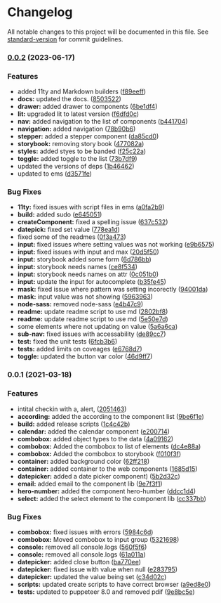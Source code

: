 # Changelog

All notable changes to this project will be documented in this file. See [standard-version](https://github.com/conventional-changelog/standard-version) for commit guidelines.

### [0.0.2](https://github.com/jcdalton2201/squid/compare/v0.0.1...v0.0.2) (2023-06-17)


### Features

* added 11ty and Markdown builders ([f89eeff](https://github.com/jcdalton2201/squid/commit/f89eeff99f533383c37ba89b77e9dc30d49bf6b7))
* **docs:** updated the docs. ([8503522](https://github.com/jcdalton2201/squid/commit/85035220ede41a9db3151ec233d5a2abcc4b376f))
* **drawer:** added drawer to components ([6be1df4](https://github.com/jcdalton2201/squid/commit/6be1df431f848968aa9b76799a24f0333e265181))
* **lit:** upgraded lit to latest version ([f6dfd0c](https://github.com/jcdalton2201/squid/commit/f6dfd0c4f423e6ffd8557464970ae24b411ea9a4))
* **nav:** added navigation to the list of components ([b441704](https://github.com/jcdalton2201/squid/commit/b441704c903393b4b8738f1e111e94d84cf7bcb3))
* **navigation:** added navigation ([78b90b6](https://github.com/jcdalton2201/squid/commit/78b90b67990749b4cf647a8537d29de468a0fc4c))
* **stepper:** added a stepper component ([da85cd0](https://github.com/jcdalton2201/squid/commit/da85cd0ba95219ea8b54056edb71333bfcb7952f))
* **storybook:** removing story book ([477082a](https://github.com/jcdalton2201/squid/commit/477082a1f2afae6079b4eb9e57d823890c266224))
* **styles:** added styes to be banded ([f25c22a](https://github.com/jcdalton2201/squid/commit/f25c22ab8db7d24c5a3c1dd21b169b7a1ab4a537))
* **toggle:** added toggle to the list ([73b7df9](https://github.com/jcdalton2201/squid/commit/73b7df94bf7396f438d6754e6684d0c6c487b259))
* updated the versions of deps ([1b46462](https://github.com/jcdalton2201/squid/commit/1b464621cd4b0d6f92ef0916258a61d8b66813a8))
* updated to ems ([d3571fe](https://github.com/jcdalton2201/squid/commit/d3571fec6e089a30cded60c35cc1e96e7ecc77dc))


### Bug Fixes

* **11ty:** fixed issues with script files in ems ([a0fa2b9](https://github.com/jcdalton2201/squid/commit/a0fa2b97053628b63f8bfb1d6fa44406320e3e05))
* **build:** added sudo ([e645051](https://github.com/jcdalton2201/squid/commit/e645051b906e33ccf6863332ceb605d7a05d8214))
* **createComponent:** fixed a spelling issue ([637c532](https://github.com/jcdalton2201/squid/commit/637c53201861419ffb102a05241b88211f64f34e))
* **datepick:** fixed set value ([778ea1d](https://github.com/jcdalton2201/squid/commit/778ea1d59da991a88d91b9f1638910094a864a47))
* fixed some of the readmes ([0f3a473](https://github.com/jcdalton2201/squid/commit/0f3a47369e6be6fa12dc1b9e60fa708803b9bf9b))
* **input:** fixed issues where setting values was not working ([e9b6575](https://github.com/jcdalton2201/squid/commit/e9b6575497226cf918bdf62a0180938d32eaacb4))
* **input:** fixed issues with input and max ([20d5f50](https://github.com/jcdalton2201/squid/commit/20d5f50dbe38b1a4e1fc8f4edf08301b710de5ee))
* **input:** storybook added some form ([6d786bb](https://github.com/jcdalton2201/squid/commit/6d786bbc23ce00957698091549ee1dd05152908e))
* **input:** storybook needs names ([ce8f534](https://github.com/jcdalton2201/squid/commit/ce8f534997c9c08dc936b2f79bd3f50efc48fa71))
* **input:** storybook needs names on attr ([0c051b0](https://github.com/jcdalton2201/squid/commit/0c051b0915c68ca9aa7615e4985618d10d69e850))
* **input:** update the input for autocomplete ([b35fe45](https://github.com/jcdalton2201/squid/commit/b35fe45e372c2fdabb9df07ed35ea3d30c408692))
* **mask:** fixed issue where pattern was setting incorectly ([94001da](https://github.com/jcdalton2201/squid/commit/94001daccfff6b1c4a258f3e7db51f0ddc30c3fc))
* **mask:** input value was not showing ([5963963](https://github.com/jcdalton2201/squid/commit/5963963016a66293e9143694e7a00aca571a11bf))
* **node-sass:** removed node-sass ([e4b47c9](https://github.com/jcdalton2201/squid/commit/e4b47c971c8ceae56b76c909a3058b3648e637e3))
* **readme:** update readme script to use md ([2802bf8](https://github.com/jcdalton2201/squid/commit/2802bf82cc13222f1f7abaee09d1afcd64f4ec72))
* **readme:** update readme script to use md ([5e50e7d](https://github.com/jcdalton2201/squid/commit/5e50e7d6754db6eb7c43d9d19dcc3019d961784a))
* some elements where not updating on value ([5a6a6ca](https://github.com/jcdalton2201/squid/commit/5a6a6ca5d92568dca8071a8bfbdf13538507914b))
* **sub-nav:** fixed issues with accessability ([de89cc7](https://github.com/jcdalton2201/squid/commit/de89cc79a7c64e3b4bf94e6c02e5054f52b6bd76))
* **test:** fixed the unit tests ([6fcb3b6](https://github.com/jcdalton2201/squid/commit/6fcb3b696b66b200e457e75ef70ec8e2262c7104))
* **tests:** added limits on coveages ([e6768d7](https://github.com/jcdalton2201/squid/commit/e6768d79de622fd20f4d0313b69b46bf5b532ff6))
* **toggle:** updated the button var color ([46d9ff7](https://github.com/jcdalton2201/squid/commit/46d9ff7fe7a7e89d2970f636876995decd36520e))

### 0.0.1 (2021-03-18)


### Features

* intital checkin with a, alert, ([2051463](https://github.com/jdalton-arenish-fair/squid/commit/20514639fdecfcdafdcc25081aed0b5f44af3f2b))
* **according:** added the according to the component list ([9be6f1e](https://github.com/jdalton-arenish-fair/squid/commit/9be6f1e381767736e7235aedc069da02d2798cd8))
* **build:** added release scripts ([1c4c42b](https://github.com/jdalton-arenish-fair/squid/commit/1c4c42bc6e64d2a1817132f345e78baf29101194))
* **calendar:** added the calendar component ([e200714](https://github.com/jdalton-arenish-fair/squid/commit/e20071470848773f3ea780a8f1ce325d0c7c134d))
* **combobox:** added object types to the data ([4a09162](https://github.com/jdalton-arenish-fair/squid/commit/4a09162bc5c259358517ce731f933e49ab4c2bb0))
* **combobox:** Added the combobox to list of elements ([dc4e88a](https://github.com/jdalton-arenish-fair/squid/commit/dc4e88a6be39d621a2b9718836a84925cd56b826))
* **combobox:** Added the combobox to storybook ([f010f3f](https://github.com/jdalton-arenish-fair/squid/commit/f010f3ff7d0f17fb10198d480e6f21859ec6f9c0))
* **container:** added background color ([62ff218](https://github.com/jdalton-arenish-fair/squid/commit/62ff218b5c5fa65c241731a8adaaa14347829c70))
* **container:** added container to the web components ([1685d15](https://github.com/jdalton-arenish-fair/squid/commit/1685d15cc005bb2ae904cb54b88fc43d1e458aa4))
* **datepicker:** added a date picker component) ([5b2d32c](https://github.com/jdalton-arenish-fair/squid/commit/5b2d32cef3bd25250e4b866ea68d4a35b4a8e732))
* **email:** added email to the component lib ([9e7f3f1](https://github.com/jdalton-arenish-fair/squid/commit/9e7f3f16a51058131afb54568fbcd3f67447e2df))
* **hero-number:** added the component hero-humber ([ddcc1d4](https://github.com/jdalton-arenish-fair/squid/commit/ddcc1d4bb9aca1ab5115f8e5c4e42f3b1e4dc919))
* **select:** added the select element to the component lib ([cc337bb](https://github.com/jdalton-arenish-fair/squid/commit/cc337bbe4b7b35b3aa4e1ebbc821390e0ff9adfa))


### Bug Fixes

* **combobox:** fixed issues with errors ([5984c6d](https://github.com/jdalton-arenish-fair/squid/commit/5984c6d3c1c93bc811922efde6360ff9ba3b22cd))
* **combobox:** Moved combobox to input group ([5321698](https://github.com/jdalton-arenish-fair/squid/commit/5321698ccf2c1f511eca02b05c5abc96ab796768))
* **console:** removed all console.logs ([560f5f6](https://github.com/jdalton-arenish-fair/squid/commit/560f5f608edb52e5e1cb2525ac11d8846d81a6ce))
* **console:** removed all console.logs ([61a011a](https://github.com/jdalton-arenish-fair/squid/commit/61a011aee5147c19e1274aedd073f834f055c232))
* **datepicker:** added close button ([ba770ee](https://github.com/jdalton-arenish-fair/squid/commit/ba770ee875fd5e04c77f8a22d922496aa25159ee))
* **datepicker:** fixed issue with value when null ([e283795](https://github.com/jdalton-arenish-fair/squid/commit/e2837953a3e4b9d574c741e877cced101019b8a8))
* **datepicker:** updated the value being set ([c34d02c](https://github.com/jdalton-arenish-fair/squid/commit/c34d02c1d1246a96cad77fdeaf05abb35e08900b))
* **scripts:** updated create scripts to have correct browser ([a9ed8e0](https://github.com/jdalton-arenish-fair/squid/commit/a9ed8e00f00ea8446d9996f36451a82900600ab3))
* **tests:** updated to puppeteer 8.0 and removed pdif ([9e8bc5e](https://github.com/jdalton-arenish-fair/squid/commit/9e8bc5ed0b1b38f640680a37f710db7b15a413cc))

